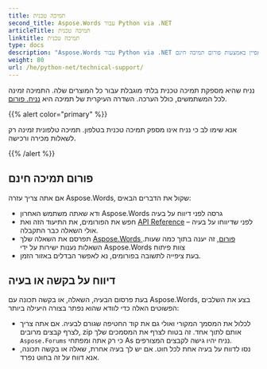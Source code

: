 ```yaml
---
title: תמיכה טכנית
second_title: Aspose.Words עבור Python via .NET
articleTitle: תמיכה טכנית
linktitle: תמיכה טכנית
type: docs
description: "Aspose.Words עבור Python via .NET מספק תמיכה טכנית חינם זמין לכל המשתמשים. נא לדווח על השאלה שלך, הבעיה או הבקשה המאפיין באמצעות פורום תמיכה חינם."
weight: 80
url: /he/python-net/technical-support/
---
```


נניח שהיא מספקת תמיכה טכנית בלתי מוגבלת עבור כל המוצרים שלה. התמיכה זמינה לכל המשתמשים, כולל הערכה. השדרה העיקרית של תמיכה היא [נניח. פורום](https://forum.aspose.com/c/words/8).

{{% alert color="primary" %}}

אנא שימו לב כי נניח אינו מספק תמיכה טכנית בטלפון. תמיכה טלפונית זמינה רק לשאלות מכירה ורכישה.

{{% /alert %}}

## פורום תמיכה חינם

אם אתה צריך עזרה Aspose.Words, שקול את הדברים הבאים:

* ודא שאתה משתמש האחרון Aspose.Words גרסה לפני דיווח על בעיה
* חפש את הפורומים, את התיעוד הזה ואת [API Reference](https://reference.aspose.com/words/python-net/) לפני שדיווחו על בעיה – אולי השאלה כבר התקבלה.
* תפרסם את השאלה שלך [Aspose.Words פורום](https://forum.aspose.com/c/words/8), זה יענה בתוך כמה שעות. השאלות נענות ישירות על ידי Aspose.Words צוות פיתוח
* בעת ציפייה לתשובה בפורומים, נא לאפשר הבדלים באזור הזמן.

## דיווח על בקשה או בעיה

בעת פרסום הבעיה, השאלה, או בקשה תכונה עם Aspose.Words, בצע את השלבים הפשוטים האלה כדי לוודא שהוא נפתר בצורה היעילה ביותר:

* לכלול את המסמך המקורי ואולי גם את קוד החטיפה שגורם לבעיה. אם אתה צריך לצרף קבצים מרובים, zip אותם לתוך אחד. זה בטוח לצרף את המסמכים שלך `Aspose.Forums` כי רק אתה ומפתחי As נניח יהיו גישה לקבצים המצורפים.
* נסו לדווח על בעיה אחת לכל חוט. אם יש לך בעיה אחרת, שאלה או בקשה תכונה, אנא דווח על זה בחוט נפרד.
